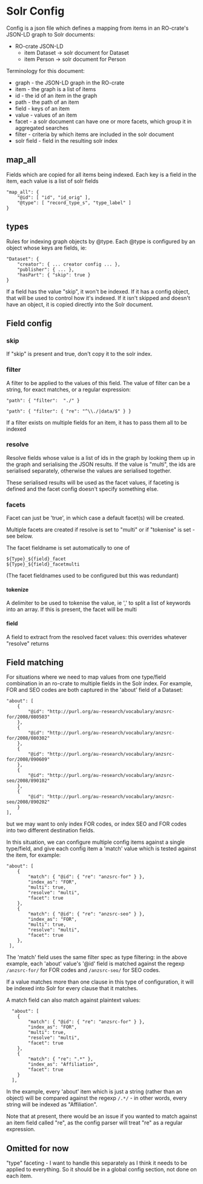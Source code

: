 # Solr Config

Config is a json file which defines a mapping from items in an RO-crate's JSON-LD graph to Solr documents:


* RO-crate JSON-LD
  - item Dataset -> solr document for Dataset
  - item Person  -> solr document for Person


Terminology for this document:

* graph - the JSON-LD graph in the RO-crate
* item - the graph is a list of items
* id - the id of an item in the graph
* path - the path of an item
* field - keys of an item 
* value - values of an item
* facet - a solr document can have one or more facets, which group it in aggregated searches
* filter - criteria by which items are included in the solr document
* solr field - field in the resulting solr index


## map_all

Fields which are copied for all items being indexed. Each key is a field in the item, each value is a list of solr fields

    "map_all": {
    	"@id": [ "id", "id_orig" ],
    	"@type": [ "record_type_s", "type_label" ]
    }

## types

Rules for indexing graph objects by @type. Each @type is configured by an object whose keys are fields, ie:

    "Dataset": {
    	"creator": { ... creator config ... },
    	"publisher": { ... },
    	"hasPart": { "skip": true }
    }

If a field has the value "skip", it won't be indexed. If it has a config object, that will be used to control how it's indexed. If it isn't skipped and doesn't have an object, it is copied directly into the Solr document.

## Field config

### skip

If "skip" is present and true, don't copy it to the solr index.

### filter

A filter to be applied to the values of this field. The value of filter can be a string, for exact matches, or a regular expression:

    "path": { "filter":  "./" }
    
    "path": { "filter": { "re": "^\\./|data/$" } }

If a filter exists on multiple fields for an item, it has to pass them all to be indexed

### resolve

Resolve fields whose value is a list of ids in the graph by looking them up in the graph and serialising the JSON results. If the value is "multi", the ids are serialised separately, otherwise the values are serialised together.

These serialised results will be used as the facet values, if faceting is defined and the facet config doesn't specify something else.

### facets

Facet can just be 'true', in which case a default facet(s) will be created.

Multiple facets are created if resolve is set to "multi" or if "tokenise" is set - see below.

The facet fieldname is set automatically to one of

    ${Type}_${field}_facet
    ${Type}_${field}_facetmulti

(The facet fieldnames used to be configured but this was redundant)


#### tokenize

A delimiter to be used to tokenise the value, ie ',' to split a list of keywords into an array. If this is present, the facet will be multi

#### field

A field to extract from the resolved facet values: this overrides whatever "resolve" returns

## Field matching

For situations where we need to map values from one type/field combination in an ro-crate to multiple fields in the Solr index. For example, FOR and SEO codes are both captured in the 'about' field of a Dataset:

    "about": [
        {
            "@id": "http://purl.org/au-research/vocabulary/anzsrc-for/2008/080503"
        },
        {
            "@id": "http://purl.org/au-research/vocabulary/anzsrc-for/2008/080302"
        },
        {
            "@id": "http://purl.org/au-research/vocabulary/anzsrc-for/2008/090609"
        },
        {
            "@id": "http://purl.org/au-research/vocabulary/anzsrc-seo/2008/890102"
        },
        {
            "@id": "http://purl.org/au-research/vocabulary/anzsrc-seo/2008/890202"
        }
    ],

but we may want to only index FOR codes, or index SEO and FOR codes into two different destination fields.

In this situation, we can configure multiple config items against a single type/field, and give each config item a 'match' value which is tested against the item, for example:

    "about": [
        {
            "match": { "@id": { "re": "anzsrc-for" } },
            "index_as": "FOR",
            "multi": true,
            "resolve": "multi",
            "facet": true
        },
        {
            "match": { "@id": { "re": "anzsrc-seo" } },
            "index_as": "FOR",
            "multi": true,
            "resolve": "multi",
            "facet": true
        },
     ],

The 'match' field uses the same filter spec as type filtering: in the above example, each 'about' value's '@id' field is matched against the regexp `/anzsrc-for/` for FOR codes and `/anzsrc-seo/` for SEO codes.

If a value matches more than one clause in this type of configuration, it will be indexed into Solr for every clause that it matches.

A match field can also match against plaintext values:

      "about": [
        {
            "match": { "@id": { "re": "anzsrc-for" } },
            "index_as": "FOR",
            "multi": true,
            "resolve": "multi",
            "facet": true
        },
        {
            "match": { "re": ".*" },
            "index_as": "Affiliation",
            "facet": true
        }
      ],

In the example, every 'about' item which is just a string (rather than an object) will be compared against the regexp `/.*/` - in other words, every string will be indexed as "Affiliation".

Note that at present, there would be an issue if you wanted to match against an item field called "re", as the config parser will treat "re" as a regular expression.


## Omitted for now

"type" faceting - I want to handle this separately as I think it needs to be applied to everything. So it should be in a global config section, not done on each item.


